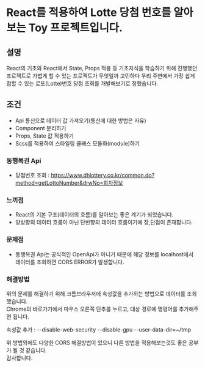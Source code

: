 # React를 적용하여 Lotte 당첨 번호를 알아보는 Toy 프로젝트입니다.

## 설명
React의 기초와 React에서 State, Props 적용 등 기초지식을 학습하기 위해 진행했던 프로젝트로 가볍게 할 수 있는 프로젝트가 무엇일까 고민하다 우리 주변에서 가장 쉽게 접할 수 있는 로또(Lotte)번호 당첨 조회를 개발해보기로 정했습니다. 

## 조건
- Api 통신으로 데이터 값 가져오기(통신에 대한 방법은 자유)  
- Component 분리하기  
- Props, State 값 적용하기  
- Scss를 적용하여 스타일링 클래스 모듈화(module)하기  

### 동행복권 Api
- 당첨번호 조회 : https://www.dhlottery.co.kr/common.do?method=getLottoNumber&drwNo=회차정보

### 느끼점
- React의 기본 구조(데이터의 흐름)를 알아보는 좋은 계기가 되었습니다. 
- 양방향의 데이터 흐름이 아닌 단반향의 데이터 흐름이기에 장,단점이 존재합니다.

### 문제점
- 동행복권 Api는 공식적인 OpenApi가 아니기 때문에 해당 정보를 localhost에서 데이터를 조회하면 CORS ERROR가 발생합니다.  


### 해결방법
위의 문제를 해결하기 위해 크롬브라우저에 속성값을 추가하는 방법으로 데이터를 조회했습니다.  
Chrome의 바로가기에서 마우스 오른쪽 단추를 누르고, 대상 경로에 명령어를 추가해주면 됩니다.  

속성값 추가 : --disable-web-security --disable-gpu --user-data-dir=~/tmp

위 방법외에도 다양한 CORS 해결방법이 있으니 다른 방법을 적용해보는것도 좋은 공부가 될 것 같습니다.  
감사합니다.
